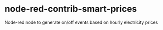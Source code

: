 # node-red-contrib-smart-prices

Node-red node to generate on/off events based on hourly electricity prices
